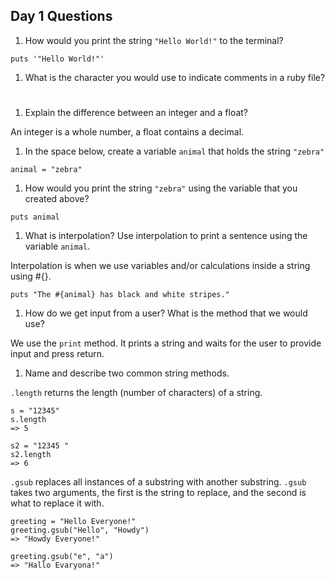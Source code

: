 ## Day 1 Questions

1. How would you print the string `"Hello World!"` to the terminal?

`puts '"Hello World!"'`

1. What is the character you would use to indicate comments in a ruby file?

#

1. Explain the difference between an integer and a float?

An integer is a whole number, a float contains a decimal.

1. In the space below, create a variable `animal` that holds the string `"zebra"`

`animal = "zebra"`

1. How would you print the string `"zebra"` using the variable that you created above?

`puts animal`

1. What is interpolation? Use interpolation to print a sentence using the variable `animal`.

Interpolation is when we use variables and/or calculations inside a string using #{}.

`puts "The #{animal} has black and white stripes."`

1. How do we get input from a user? What is the method that we would use?

We use the `print` method. It prints a string and waits for the user to provide input and press return.

1. Name and describe two common string methods.

`.length` returns the length (number of characters) of a string.

```
s = "12345"
s.length
=> 5

s2 = "12345 "
s2.length
=> 6
```

`.gsub` replaces all instances of a substring with another substring. `.gsub` takes two arguments, the first is the string to replace, and the second is what to replace it with.

```
greeting = "Hello Everyone!"
greeting.gsub("Hello", "Howdy")
=> "Howdy Everyone!"

greeting.gsub("e", "a")
=> "Hallo Evaryona!"
```
